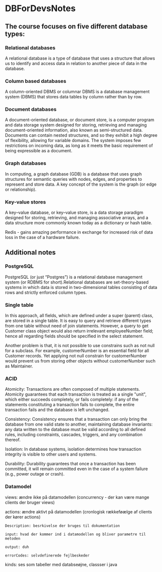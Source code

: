 # DBForDevsNotes


## The course focuses on five different database types:


### Relational databases

A relational database is a type of database that uses a structure 
that allows us to identify and access data in relation to another piece of data in the database.



### Column based databases

A column-oriented DBMS or columnar DBMS is a database management system (DBMS) that stores data tables by column rather than by row.



### Document databases

A document-oriented database, or document store, is a computer program and data storage system designed for storing, 
retrieving and managing document-oriented information, also known as semi-structured data. Documents can contain nested structures,
and so they exhibit a high degree of flexibility, allowing for variable domains.
The system imposes few restrictions on incoming data, as long as it meets
the basic requirement of being expressible as a document.



### Graph databases

In computing, a graph database (GDB) is a database that uses graph structures for semantic queries with nodes, edges, and properties to represent and store data.
 A key concept of the system is the graph (or edge or relationship).



### Key-value stores

A key–value database, or key–value store, is a data storage paradigm designed for storing, retrieving, and managing associative arrays, and a data structure more commonly known today as a dictionary or hash table.

Redis - gains amazing performance in exchange for increased risk of data loss in the case of a
hardware failure. 



## Additional notes




### PostgreSQL

PostgreSQL (or just “Postgres”) is a relational database management system
(or RDBMS for short).Relational databases are set-theory-based systems in
which data is stored in two-dimensional tables consisting of data rows and
strictly enforced column types.



### Single table

In this approach, all fields, which are defined under a super (parent) class, are stored in a single table. 
It is easy to query and retrieve different types from one table without need of join statements. 
However, a query to get Customer class object would also return irrelevant employeeNumber field; hence all regarding fields should be specified in the select statement.

Another problem is that, it is not possible to use constrains such as not null for a subclass. For example, customerNumber is an essential field for all Customer records. Yet applying not null constrain for customerNumber would prevent us from storing other objects without customerNumber such as Maintainer.


### ACID

Atomicity: Transactions are often composed of multiple statements. Atomicity guarantees that each transaction
is treated as a single "unit", which either succeeds completely, or fails completely: if any of the statements constituting a transaction fails to complete, the entire transaction fails and the database is left unchanged.

Consistency: Consistency ensures that a transaction can only bring the database from one valid state to another, maintaining database invariants: any data written to the database must be valid according to all defined rules, including constraints, cascades, triggers, and any combination thereof. 

Isolation: In database systems, isolation determines how transaction integrity is visible to other users and systems.

Durability: Durability guarantees that once a transaction has been committed, it will remain committed even in the case of a system failure (e.g., power outage or crash).


### Datamodel

views: ændre ikke på datamodellen (concurrency - der kan være mange clients der bruger views)

actions: ændre aktivt på datamodellen (cronlogisk rækkeføælge af clients der kører actions)

	Description: besrkivelse der bruges til dokumentation
	
	input: hvad der kommer ind i datamodellen og bliver parametre til metoden

	output: duh

	errorCodes: selvdefinerede fejlbeskeder

	

kinds: ses som tabeller med databseøjne, classser i java

